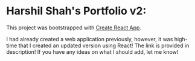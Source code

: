# Harshil Shah's Portfolio v2:

This project was bootstrapped with [Create React App](https://github.com/facebook/create-react-app).

I had already created a web application previously, however, it was high-time that I created an updated version using React! The link is provided in description! If you have any ideas on what I should add, let me know!
